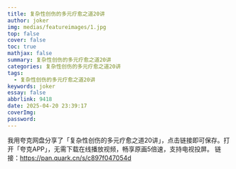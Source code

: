 ```yaml
---
title: 复杂性创伤的多元疗愈之道20讲
author: joker
img: medias/featureimages/1.jpg
top: false
cover: false
toc: true
mathjax: false
summary: 复杂性创伤的多元疗愈之道20讲
categories: 复杂性创伤的多元疗愈之道20讲
tags:
  - 复杂性创伤的多元疗愈之道20讲
keywords: joker
essay: false
abbrlink: 9418
date: 2025-04-20 23:39:17
coverImg:
password:
---
```


我用夸克网盘分享了「复杂性创伤的多元疗愈之道20讲」，点击链接即可保存。打开「夸克APP」，无需下载在线播放视频，畅享原画5倍速，支持电视投屏。
链接：https://pan.quark.cn/s/c897f047054d
